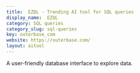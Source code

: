 ```yaml
---
title:  EZQL - Trending AI tool for SQL queries
display_name:  EZQL
category: SQL queries
category_slug: sql-queries
key: outerbase_com
website: https://outerbase.com/
layout: aitool
---
```


A user-friendly database interface to explore data.
